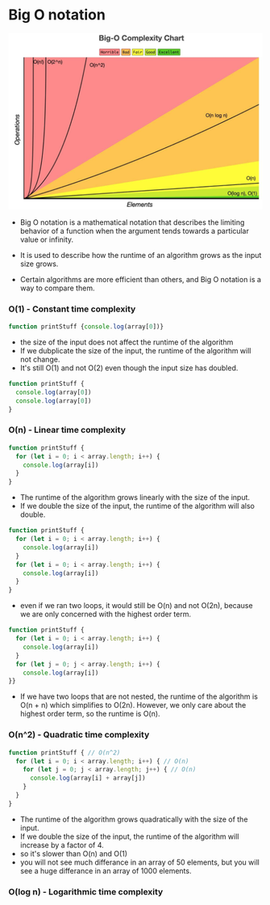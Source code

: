 # Big O notation

![big-O complexity chart](images/Big-O-complexity-chart.png)

- Big O notation is a mathematical notation that describes the limiting behavior of a function when the argument tends towards a particular value or infinity.

- It is used to describe how the runtime of an algorithm grows as the input size grows.

- Certain algorithms are more efficient than others, and Big O notation is a way to compare them.

### O(1) - Constant time complexity

```javascript
function printStuff {console.log(array[0])}
```

- the size of the input does not affect the runtime of the algorithm
- If we dubplicate the size of the input, the runtime of the algorithm will not change.
- It's still O(1) and not O(2) even though the input size has doubled.

```javascript
function printStuff {
  console.log(array[0])
  console.log(array[0])
}
```

### O(n) - Linear time complexity

```javascript
function printStuff {
  for (let i = 0; i < array.length; i++) {
    console.log(array[i])
  }
}
```

- The runtime of the algorithm grows linearly with the size of the input.
- If we double the size of the input, the runtime of the algorithm will also double.

```javascript
function printStuff {
  for (let i = 0; i < array.length; i++) {
    console.log(array[i])
  }
  for (let i = 0; i < array.length; i++) {
    console.log(array[i])
  }
}
```

- even if we ran two loops, it would still be O(n) and not O(2n), because we are only concerned with the highest order term.

```javascript
function printStuff {
  for (let i = 0; i < array.length; i++) {
    console.log(array[i])
  }
  for (let j = 0; j < array.length; i++) {
    console.log(array[i])
}}
```

- If we have two loops that are not nested, the runtime of the algorithm is O(n + n) which simplifies to O(2n). However, we only care about the highest order term, so the runtime is O(n).

### O(n^2) - Quadratic time complexity

```javascript
function printStuff { // O(n^2)
  for (let i = 0; i < array.length; i++) { // O(n)
    for (let j = 0; j < array.length; j++) { // O(n)
      console.log(array[i] + array[j])
    }
  }
}
```
- The runtime of the algorithm grows quadratically with the size of the input.
- If we double the size of the input, the runtime of the algorithm will increase by a factor of 4.
- so it's slower than O(n) and O(1)
- you will not see much differance in an array of 50 elements, but you will see a huge differance in an array of 1000 elements.


### O(log n) - Logarithmic time complexity
